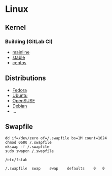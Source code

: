 Linux
=====


## Kernel

### Building (GitLab CI)

  * [mainline](https://gitlab.com/gbraad/linux-kernel-build-mainline)
  * [stable](https://gitlab.com/gbraad/linux-kernel-build-stable)
  * [centos](https://gitlab.com/gbraad/linux-kernel-build-centos)


## Distributions

  * [Fedora](https://fedoraproject.org/)
  * [Ubuntu](http://ubuntu.com/)
  * [OpenSUSE](http://opensuse.org/)
  * [Debian](http://debian.org/)
  * ...


## Swapfile

```
dd if=/dev/zero of=/.swapfile bs=1M count=1024
chmod 0600 /.swapfile
mkswap -f /.swapfile
sudo swapon /.swapfile
```

`/etc/fstab`
```
/.swapfile	swap	swap	defaults	0	0
```
